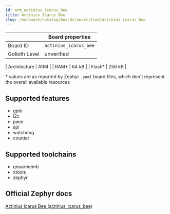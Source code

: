 ```yaml
---
id: arm_actinius_icarus_bee
title: Actinius Icarus Bee
slug: /hardware/catalog/boards/unverified/actinius_icarus_bee
---
```


[//]: # (This is an auto-generated file, do not edit! Changes to it will be lost upon re-generation)



|                | Board properties     |
| -------------  | -------------------- |
| Board ID       | `actinius_icarus_bee` |
| Golioth Level  | unverified       |

| Architecture   | ARM |
| RAM*           | 64 kB |
| Flash*         | 256 kB |

\* values are as reported by Zephyr `.yaml` board files, which don't represent the overall available resources



## Supported features

* gpio
* i2c
* pwm
* spi
* watchdog
* counter

## Supported toolchains

* gnuarmemb
* xtools
* zephyr

## Official Zephyr docs

[Actinius Icarus Bee (actinius_icarus_bee)](https://docs.zephyrproject.org/latest/boards/arm/actinius_icarus_bee/doc/index.html)
